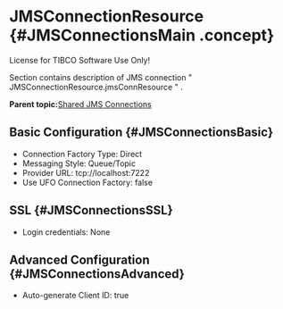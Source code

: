 # JMSConnectionResource {#JMSConnectionsMain .concept}

License for TIBCO Software Use Only!

Section contains description of JMS connection " JMSConnectionResource.jmsConnResource " .

**Parent topic:**[Shared JMS Connections](../../../../../../../../projects/com.behaimits.sample.http.requestor/common/sharedjmscon.md)

## Basic Configuration {#JMSConnectionsBasic}

-   Connection Factory Type: Direct
-   Messaging Style: Queue/Topic
-   Provider URL: tcp://localhost:7222
-   Use UFO Connection Factory: false

## SSL {#JMSConnectionsSSL}

-   Login credentials: None

## Advanced Configuration {#JMSConnectionsAdvanced}

-   Auto-generate Client ID: true

